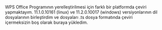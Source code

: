 WPS Office Programının yerelleştirilmesi için farklı bir platformda çeviri yapmaktayım. 11.1.0.10161 (linux) ve 11.2.0.10017 (windows) versiyonlarının dil dosyalarının birleştirdim ve dosyaları .ts dosya formatında çeviri içermeksizin boş olarak buraya yükledim.
